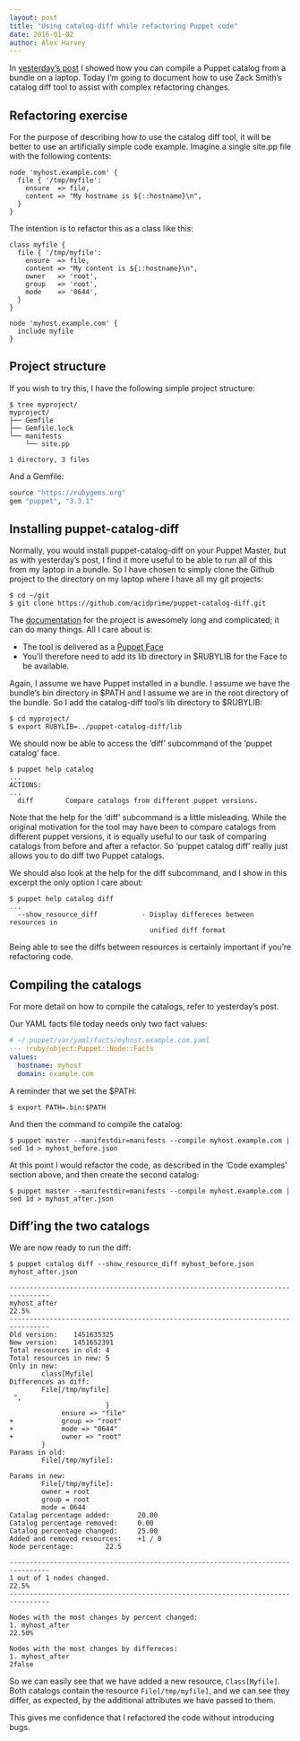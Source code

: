 ```yaml
---
layout: post
title: "Using catalog-diff while refactoring Puppet code"
date: 2016-01-02
author: Alex Harvey
---
```


In [yesterday’s post](http://alexharv074.github.io/compiling-a-puppet-catalog-on-a-laptop.html) I showed how you can compile a Puppet catalog from a bundle on a laptop. Today I’m going to document how to use Zack Smith’s catalog diff tool to assist with complex refactoring changes.

## Refactoring exercise
For the purpose of describing how to use the catalog diff tool, it will be better to use an artificially simple code example. Imagine a single site.pp file with the following contents:

~~~ puppet
node 'myhost.example.com' {
  file { '/tmp/myfile':
    ensure  => file,
    content => "My hostname is ${::hostname}\n",
  }
}
~~~

The intention is to refactor this as a class like this:

~~~ puppet
class myfile {
  file { '/tmp/myfile':
    ensure  => file,
    content => "My content is ${::hostname}\n",
    owner   => 'root',
    group   => 'root',
    mode    => '0644',
  }
}

node 'myhost.example.com' {
  include myfile
}
~~~

## Project structure

If you wish to try this, I have the following simple project structure:

~~~ text
$ tree myproject/
myproject/
├── Gemfile
├── Gemfile.lock
└── manifests
    └── site.pp

1 directory, 3 files
~~~

And a Gemfile:

~~~ ruby
source "https://rubygems.org"
gem "puppet", "3.3.1"
~~~

## Installing puppet-catalog-diff

Normally, you would install puppet-catalog-diff on your Puppet Master, but as with yesterday’s post, I find it more useful to be able to run all of this from my laptop in a bundle.  So I have chosen to simply clone the Github project to the directory on my laptop where I have all my git projects:

~~~ text
$ cd ~/git
$ git clone https://github.com/acidprime/puppet-catalog-diff.git
~~~

The [documentation](https://github.com/acidprime/puppet-catalog-diff) for the project is awesomely long and complicated; it can do many things. All I care about is:

- The tool is delivered as a [Puppet Face](https://puppetlabs.com/blog/puppet-faces-what-the-heck-are-faces)
- You’ll therefore need to add its lib directory in $RUBYLIB for the Face to be available.

Again, I assume we have Puppet installed in a bundle.  I assume we have the bundle’s bin directory in $PATH and I assume we are in the root directory of the bundle.  So I add the catalog-diff tool’s lib directory to $RUBYLIB:

~~~ text
$ cd myproject/
$ export RUBYLIB=../puppet-catalog-diff/lib
~~~

We should now be able to access the ‘diff’ subcommand of the ‘puppet catalog’ face.

~~~ text
$ puppet help catalog
...
ACTIONS:
...
  diff        Compare catalogs from different puppet versions.
~~~

Note that the help for the ‘diff’ subcommand is a little misleading. While the original motivation for the tool may have been to compare catalogs from different puppet versions, it is equally useful to our task of comparing catalogs from before and after a refactor. So ‘puppet catalog diff’ really just allows you to do diff two Puppet catalogs.

We should also look at the help for the diff subcommand, and I show in this excerpt the only option I care about:

~~~ text
$ puppet help catalog diff
...
  --show_resource_diff           - Display differeces between resources in
                                   unified diff format
~~~

Being able to see the diffs between resources is certainly important if you’re refactoring code.

## Compiling the catalogs
For more detail on how to compile the catalogs, refer to yesterday’s post.

Our YAML facts file today needs only two fact values:

~~~ yaml
# ~/.puppet/var/yaml/facts/myhost.example.com.yaml
--- !ruby/object:Puppet::Node::Facts
values:
  hostname: myhost
  domain: example.com
~~~

A reminder that we set the $PATH:

~~~ text
$ export PATH=.bin:$PATH
~~~

And then the command to compile the catalog:

~~~ text
$ puppet master --manifestdir=manifests --compile myhost.example.com | sed 1d > myhost_before.json
~~~

At this point I would refactor the code, as described in the ‘Code examples’ section above, and then create the second catalog:

~~~ text
$ puppet master --manifestdir=manifests --compile myhost.example.com | sed 1d > myhost_after.json
~~~

## Diff’ing the two catalogs
We are now ready to run the diff:

~~~ text
$ puppet catalog diff --show_resource_diff myhost_before.json myhost_after.json

--------------------------------------------------------------------------------
myhost_after                                                               22.5%
--------------------------------------------------------------------------------
Old version:    1451635325
New version:    1451652391
Total resources in old: 4
Total resources in new: 5
Only in new:
        class[Myfile]
Differences as diff:
        File[/tmp/myfile]
 ",
                        }
             ensure => "file"
+            group => "root"
+            mode => "0644"
+            owner => "root"
        }
Params in old:
        File[/tmp/myfile]:

Params in new:
        File[/tmp/myfile]:
        owner = root
        group = root
        mode = 0644
Catalag percentage added:       20.00
Catalog percentage removed:     0.00
Catalog percentage changed:     25.00
Added and removed resources:    +1 / 0
Node percentage:        22.5

--------------------------------------------------------------------------------
1 out of 1 nodes changed.                                                  22.5%
--------------------------------------------------------------------------------

Nodes with the most changes by percent changed:
1. myhost_after                                                           22.50%

Nodes with the most changes by differeces:
1. myhost_after                                                           2false
~~~

So we can easily see that we have added a new resource, `Class[Myfile]`. Both catalogs contain the resource `File[/tmp/myfile]`, and we can see they differ, as expected, by the additional attributes we have passed to them.

This gives me confidence that I refactored the code without introducing bugs.
